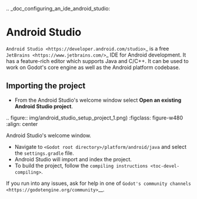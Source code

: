 .. _doc_configuring_an_ide_android_studio:

Android Studio
==============

`Android Studio <https://developer.android.com/studio>`_ is a free
`JetBrains <https://www.jetbrains.com/>`_ IDE for Android development.
It has a feature-rich editor which supports Java and C/C++. It can be used to
work on Godot's core engine as well as the Android platform codebase.

Importing the project
---------------------

- From the Android Studio's welcome window select **Open an existing 
  Android Studio project**.

.. figure:: img/android_studio_setup_project_1.png)
   :figclass: figure-w480
   :align: center
   
   Android Studio's welcome window.

- Navigate to `<Godot root directory>/platform/android/java` and select the `settings.gradle` file.
- Android Studio will import and index the project.
- To build the project, follow the `compiling instructions <toc-devel-compiling>`.

If you run into any issues, ask for help in one of
`Godot's community channels <https://godotengine.org/community>`__.
